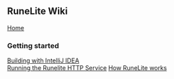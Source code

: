 ## RuneLite Wiki
[Home](https://github.com/runelite/runelite/wiki)
### Getting started
[Building with IntelliJ IDEA](https://github.com/runelite/runelite/wiki/Building-with-IntelliJ-IDEA)  
[Running the Runelite HTTP Service](https://github.com/runelite/runelite/wiki/Running-the-Runelite-HTTP-API-Service)
[How RuneLite works](https://github.com/runelite/runelite/wiki/How-RuneLite-Works)
